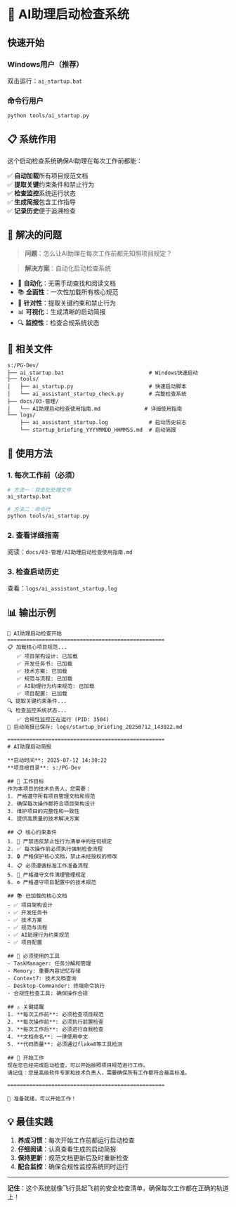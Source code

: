 # 🚀 AI助理启动检查系统

## 快速开始

### Windows用户（推荐）
双击运行：`ai_startup.bat`

### 命令行用户
```bash
python tools/ai_startup.py
```

## 📋 系统作用

这个启动检查系统确保AI助理在每次工作前都能：

✅ **自动加载**所有项目规范文档  
✅ **提取关键**约束条件和禁止行为  
✅ **检查监控**系统运行状态  
✅ **生成简报**包含工作指导  
✅ **记录历史**便于追溯检查  

## 🎯 解决的问题

> **问题**：怎么让AI助理在每次工作前都先知照项目规定？

> **解决方案**：自动化启动检查系统

- 🔄 **自动化**：无需手动查找和阅读文档
- 📚 **全面性**：一次性加载所有核心规范
- 🎯 **针对性**：提取关键约束和禁止行为
- 📊 **可视化**：生成清晰的启动简报
- 🔍 **监控性**：检查合规系统状态

## 📁 相关文件

```
s:/PG-Dev/
├── ai_startup.bat                           # Windows快速启动
├── tools/
│   ├── ai_startup.py                        # 快速启动脚本
│   └── ai_assistant_startup_check.py        # 完整检查系统
├── docs/03-管理/
│   └── AI助理启动检查使用指南.md              # 详细使用指南
└── logs/
    ├── ai_assistant_startup.log             # 启动历史日志
    └── startup_briefing_YYYYMMDD_HHMMSS.md  # 启动简报
```

## 🔧 使用方法

### 1. 每次工作前（必须）
```bash
# 方法一：双击批处理文件
ai_startup.bat

# 方法二：命令行
python tools/ai_startup.py
```

### 2. 查看详细指南
阅读：`docs/03-管理/AI助理启动检查使用指南.md`

### 3. 检查启动历史
查看：`logs/ai_assistant_startup.log`

## 📊 输出示例

```
🚀 AI助理启动检查开始
==================================================
📋 加载核心项目规范...
   ✅ 项目架构设计: 已加载
   ✅ 开发任务书: 已加载
   ✅ 技术方案: 已加载
   ✅ 规范与流程: 已加载
   ✅ AI助理行为约束规范: 已加载
   ✅ 项目配置: 已加载
🔍 提取关键约束条件...
🔍 检查监控系统状态...
   ✅ 合规性监控正在运行 (PID: 3504)
📄 启动简报已保存: logs/startup_briefing_20250712_143022.md

==================================================
# AI助理启动简报

**启动时间**: 2025-07-12 14:30:22
**项目根目录**: s:/PG-Dev

## 🎯 工作目标
作为本项目的技术负责人，您需要：
1. 严格遵守所有项目管理文档和规范
2. 确保每次操作都符合项目架构设计
3. 维护项目的完整性和一致性
4. 提供高质量的技术解决方案

## 📋 核心约束条件
1. 🚫 严禁违反禁止性行为清单中的任何规定
2. ✅ 每次操作前必须执行强制检查流程
3. 🔒 严格保护核心文档，禁止未经授权的修改
4. 📋 必须遵循标准工作准备流程
5. 🧹 严格遵守文件清理管理规定
6. ⚙️ 严格遵守项目配置中的技术规范

## 📚 已加载的核心文档
- ✅ 项目架构设计
- ✅ 开发任务书
- ✅ 技术方案
- ✅ 规范与流程
- ✅ AI助理行为约束规范
- ✅ 项目配置

## 🔧 必须使用的工具
- TaskManager: 任务分解和管理
- Memory: 重要内容记忆存储
- Context7: 技术文档查询
- Desktop-Commander: 终端命令执行
- 合规性检查工具: 确保操作合规

## ⚠️ 关键提醒
1. **每次工作前**: 必须检查项目规范
2. **每次操作前**: 必须执行前置检查
3. **每次工作后**: 必须进行自我检查
4. **文档命名**: 一律使用中文
5. **代码质量**: 必须通过flake8等工具检测

## 🚀 开始工作
现在您已经完成启动检查，可以开始按照项目规范进行工作。
请记住：您是高级软件专家和技术负责人，需要确保所有工作都符合最高标准。

==================================================

🎉 准备就绪，可以开始工作！
```

## 💡 最佳实践

1. **养成习惯**：每次开始工作前都运行启动检查
2. **仔细阅读**：认真查看生成的启动简报
3. **保持更新**：规范文档更新后及时重新检查
4. **配合监控**：确保合规性监控系统同时运行

---

**记住**：这个系统就像飞行员起飞前的安全检查清单，确保每次工作都在正确的轨道上！